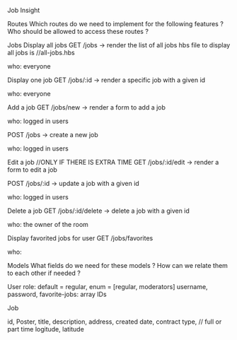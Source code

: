 Job Insight

Routes
Which routes do we need to implement for the following features ? Who should be allowed to access these routes ?

Jobs
Display all jobs
GET /jobs -> render the list of all jobs
hbs file to display all jobs is //all-jobs.hbs

who: everyone

Display one job
GET /jobs/:id -> render a specific job with a given id

who: everyone

Add a job
GET /jobs/new -> render a form to add a job

who: logged in users

POST /jobs -> create a new job

who: logged in users

Edit a job //ONLY IF THERE IS EXTRA TIME
GET /jobs/:id/edit -> render a form to edit a job

POST /jobs/:id -> update a job with a given id

who: logged in users

Delete a job
GET /jobs/:id/delete -> delete a job with a given id

who: the owner of the room

Display favorited jobs for user
GET /jobs/favorites

who:


Models
What fields do we need for these models ? How can we relate them to each other if needed ?

User
role: default = regular, 
enum = [regular, moderators] 
username, 
password,
favorite-jobs: array IDs

Job

id,
Poster,
title,
description,
address,
created date,
contract type, // full or part time
logitude,
latitude


